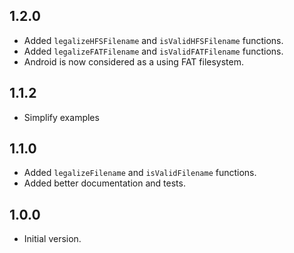 ## 1.2.0

- Added `legalizeHFSFilename` and `isValidHFSFilename` functions.
- Added `legalizeFATFilename` and `isValidFATFilename` functions.
- Android is now considered as a using FAT filesystem.

## 1.1.2

- Simplify examples

## 1.1.0

- Added `legalizeFilename` and `isValidFilename` functions.
- Added better documentation and tests.

## 1.0.0

- Initial version.
